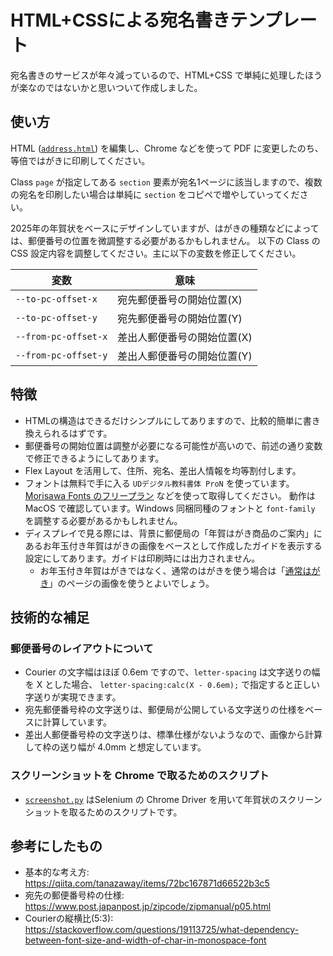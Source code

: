 # HTML+CSSによる宛名書きテンプレート

宛名書きのサービスが年々減っているので、HTML+CSS で単純に処理したほうが楽なのではないかと思いついて作成しました。

## 使い方

HTML ([`address.html`](address.html)) を編集し、Chrome などを使って PDF に変更したのち、等倍ではがきに印刷してください。

Class `page` が指定してある `section` 要素が宛名1ページに該当しますので、複数の宛名を印刷したい場合は単純に `section` をコピペで増やしていってください。

2025年の年賀状をベースにデザインしていますが、はがきの種類などによっては、郵便番号の位置を微調整する必要があるかもしれません。
以下の Class の CSS 設定内容を調整してください。主に以下の変数を修正してください。

|変数|意味|
|--|--|
|`--to-pc-offset-x`|宛先郵便番号の開始位置(X)|
|`--to-pc-offset-y`|宛先郵便番号の開始位置(Y)|
|`--from-pc-offset-x`|差出人郵便番号の開始位置(X)|
|`--from-pc-offset-y`|差出人郵便番号の開始位置(Y)|

## 特徴

- HTMLの構造はできるだけシンプルにしてありますので、比較的簡単に書き換えられるはずです。
- 郵便番号の開始位置は調整が必要になる可能性が高いので、前述の通り変数で修正できるようにしてあります。
- Flex Layout を活用して、住所、宛名、差出人情報を均等割付します。
- フォントは無料で手に入る `UDデジタル教科書体 ProN` を使っています。
  [Morisawa Fonts のフリープラン](https://morisawafonts.com/plans/free/) などを使って取得してください。
  動作は MacOS で確認しています。Windows 同梱同種のフォントと `font-family` を調整する必要があるかもしれません。
- ディスプレイで見る際には、背景に郵便局の「年賀はがき商品のご案内」にあるお年玉付き年賀はがきの画像をベースとして作成したガイドを表示する設定にしてあります。ガイドは印刷時には出力されません。
  - お年玉付き年賀はがきではなく、通常のはがきを使う場合は「[通常はがき](https://www.post.japanpost.jp/service/standard/two/type/normal.html)」のページの画像を使うとよいでしょう。

## 技術的な補足

### 郵便番号のレイアウトについて

- Courier の文字幅はほぼ 0.6em ですので、`letter-spacing` は文字送りの幅を X とした場合、
  `letter-spacing:calc(X - 0.6em);` で指定すると正しい字送りが実現できます。
- 宛先郵便番号枠の文字送りは、郵便局が公開している文字送りの仕様をベースに計算しています。
- 差出人郵便番号枠の文字送りは、標準仕様がないようなので、画像から計算して枠の送り幅が 4.0mm と想定しています。

### スクリーンショットを Chrome で取るためのスクリプト

- [`screenshot.py`](screenshot.py) はSelenium の Chrome Driver を用いて年賀状のスクリーンショットを取るためのスクリプトです。

## 参考にしたもの

- 基本的な考え方: https://qiita.com/tanazaway/items/72bc167871d66522b3c5
- 宛先の郵便番号枠の仕様: https://www.post.japanpost.jp/zipcode/zipmanual/p05.html
- Courierの縦横比(5:3): https://stackoverflow.com/questions/19113725/what-dependency-between-font-size-and-width-of-char-in-monospace-font
